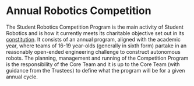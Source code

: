 # Annual Robotics Competition

The Student Robotics Competition Program is the main activity of Student Robotics and is how it currently meets its charitable objective set out in its [constitution](https://github.com/srobo/ops-manual/tree/d76377192d4c94c4bd4298f0f3954f5d342af24b/resources/constitution.pdf). It consists of an annual program, aligned with the academic year, where teams of 16-19 year-olds \(generally in sixth form\) partake in an reasonably open-ended engineering challenge to construct autonomous robots. The planning, management and running of the Competition Program is the responsibility of the Core Team and it is up to the Core Team \(with guidance from the Trustees\) to define what the program will be for a given annual cycle.

